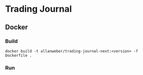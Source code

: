 # Trading Journal

## Docker

### Build

`docker build -t allanweber/trading-journal-next:<version> -f Dockerfile .`

### Run

<!-- `docker run -p 8080:8080 -e KINDE_DOMAIN='<KIND-DOMAIN>' -e DATABASE_URL='<POSTGRES_URL>' allanweber/trading-journal-api:<version>` -->
